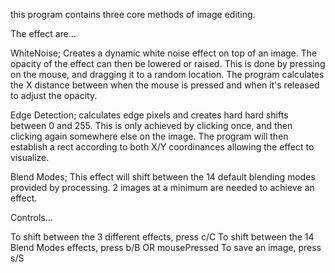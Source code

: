 this program contains three core methods of image editing.

The effect are...

  WhiteNoise;     Creates a dynamic white noise effect on top of an image. The opacity of the effect can then be lowered or raised.
                  This is done by pressing on the mouse, and dragging it to a random location. The program calculates the X distance
                  between when the mouse is pressed and when it's released to adjust the opacity. 
              
  Edge Detection; calculates edge pixels and creates hard hard shifts between 0 and 255. This is only achieved by clicking once,
                  and then clicking again somewhere else on the image. The program will then establish a rect according to both
                  X/Y coordinances allowing the effect to visualize. 
                  
  Blend Modes;    This effect will shift between the 14 default blending modes provided by processing. 2 images at a minimum are
                  needed to achieve an effect. 
                  
                  
 Controls...
 
  To shift between the 3 different effects, press c/C
  To shift between the 14 Blend Modes effects, press b/B OR mousePressed
  To save an image, press s/S
              
